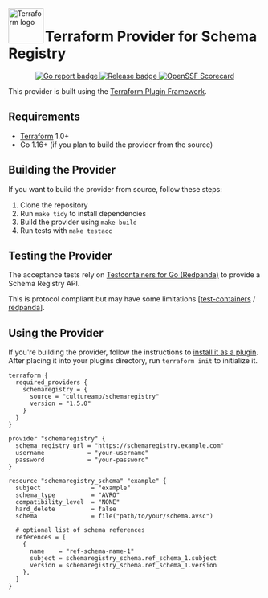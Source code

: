 <!-- markdownlint-disable MD033 MD041 -->
<a href="https://terraform.io">
    <img src="https://www.svgrepo.com/show/448253/terraform.svg" alt="Terraform logo" title="Terraform" align="left" height="70" />
</a>

# Terraform Provider for Schema Registry

 <p align="center">
    <a href="https://goreportcard.com/report/github.com/cultureamp/terraform-provider-schemaregistry">
      <img src="https://goreportcard.com/badge/github.com/cultureamp/terraform-provider-schemaregistry" alt="Go report badge">
    </a>
    <a href="https://github.com/cultureamp/terraform-provider-schemaregistry/releases/latest">
      <img src="https://img.shields.io/github/release/cultureamp/terraform-provider-schemaregistry.svg" alt="Release badge">
    </a>
    <a href="https://securityscorecards.dev/viewer/?uri=github.com/cultureamp/terraform-provider-schemaregistry">
      <img src="https://api.securityscorecards.dev/projects/github.com/cultureamp/terraform-provider-schemaregistry/badge" alt="OpenSSF Scorecard">
    </a>
</p>

This provider is built using the [Terraform Plugin Framework](https://github.com/hashicorp/terraform-plugin-framework).

## Requirements

- [Terraform](https://www.terraform.io/downloads.html) 1.0+
- Go 1.16+ (if you plan to build the provider from the source)

## Building the Provider

If you want to build the provider from source, follow these steps:

1. Clone the repository
2. Run `make tidy` to install dependencies
3. Build the provider using `make build`
4. Run tests with `make testacc`

## Testing the Provider

The acceptance tests rely on [Testcontainers for Go (Redpanda)](https://golang.testcontainers.org/modules/redpanda/) to
provide a Schema Registry API.

This is protocol compliant but may have some limitations [[test-containers][01] / [redpanda][02]].

## Using the Provider

If you're building the provider, follow the instructions to
[install it as a plugin](https://developer.hashicorp.com/terraform/cli/plugins#managing-plugin-installation).
After placing it into your plugins directory, run `terraform init` to initialize it.

```hcl
terraform {
  required_providers {
    schemaregistry = {
      source = "cultureamp/schemaregistry"
      version = "1.5.0"
    }
  }
}

provider "schemaregistry" {
  schema_registry_url = "https://schemaregistry.example.com"
  username            = "your-username"
  password            = "your-password"
}

resource "schemaregistry_schema" "example" {
  subject              = "example"
  schema_type          = "AVRO"
  compatibility_level  = "NONE"
  hard_delete          = false
  schema               = file("path/to/your/schema.avsc")

  # optional list of schema references
  references = [
    {
      name    = "ref-schema-name-1"
      subject = schemaregistry_schema.ref_schema_1.subject
      version = schemaregistry_schema.ref_schema_1.version
    },
  ]
}
```

[01]:https://github.com/testcontainers/testcontainers-go/issues?q=sort%3Aupdated-desc%20is%3Aissue%20redpanda
[02]:https://github.com/redpanda-data/redpanda/issues?q=sort%3Aupdated-desc%20is%3Aissue%20schema%20registry
